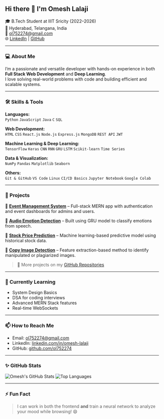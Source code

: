 ## Hi there 👋 I'm Omesh Lalaji

🎓 B.Tech Student at IIIT Sricity (2022–2026)  
📍 Hyderabad, Telangana, India  
📧 [ol752274@gmail.com](mailto:ol752274@gmail.com)  
🌐 [LinkedIn](https://linkedin.com/in/omesh-lalaji) | [GitHub](https://github.com/ol752274)

---

### 💻 About Me

I’m a passionate and versatile developer with hands-on experience in both **Full Stack Web Development** and **Deep Learning**.  
I love solving real-world problems with code and building efficient and scalable systems.

---

### 🛠️ Skills & Tools

**Languages:**  
`Python` `JavaScript` `Java` `C` `SQL`

**Web Development:**  
`HTML` `CSS` `React.js` `Node.js` `Express.js` `MongoDB` `REST API` `JWT`

**Machine Learning & Deep Learning:**  
`TensorFlow` `Keras` `CNN` `RNN` `GRU` `LSTM` `Scikit-learn` `Time Series`

**Data & Visualization:**  
`NumPy` `Pandas` `Matplotlib` `Seaborn`

**Others:**  
`Git & GitHub` `VS Code` `Linux` `CI/CD Basics` `Jupyter Notebook` `Google Colab`

---

### 🚀 Projects

🔹 [**Event Management System**](https://github.com/ol752274) – Full-stack MERN app with authentication and event dashboards for admins and users.

🔹 [**Audio Emotion Detection**](https://github.com/ol752274) – Built using GRU model to classify emotions from speech.

🔹 [**Stock Price Prediction**](https://github.com/ol752274) – Machine learning-based predictive model using historical stock data.

🔹 [**Copy Image Detection**](https://github.com/ol752274) – Feature extraction-based method to identify manipulated or plagiarized images.

> 📌 More projects on my [GitHub Repositories](https://github.com/ol752274?tab=repositories)

---

### 🌱 Currently Learning

- System Design Basics  
- DSA for coding interviews  
- Advanced MERN Stack features  
- Real-time WebSockets

---

### 📫 How to Reach Me

- Email: [ol752274@gmail.com](mailto:ol752274@gmail.com)  
- LinkedIn: [linkedin.com/in/omesh-lalaji](https://linkedin.com/in/omesh-lalaji)  
- GitHub: [github.com/ol752274](https://github.com/ol752274)

---

### ✨ GitHub Stats

![Omesh's GitHub Stats](https://github-readme-stats.vercel.app/api?username=ol752274&show_icons=true&theme=github_dark&count_private=true)
![Top Languages](https://github-readme-stats.vercel.app/api/top-langs/?username=ol752274&layout=compact&theme=github_dark)

---

### ⚡ Fun Fact

> I can work in both the frontend **and** train a neural network to analyze your mood while browsing! 😄

